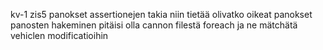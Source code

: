 kv-1 zis5 panokset assertionejen takia niin tietää olivatko oikeat panokset
panosten hakeminen pitäisi olla cannon filestä foreach ja ne mätchätä vehiclen modificatioihin
